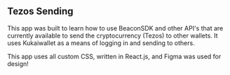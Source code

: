 ## Tezos Sending

This app was built to learn how to use BeaconSDK and other API's that are currently available to send the cryptocurrency (Tezos) to other wallets. It uses Kukaiwallet as a means of logging in and sending to others.

This app uses all custom CSS, written in React.js, and Figma was used for design!
